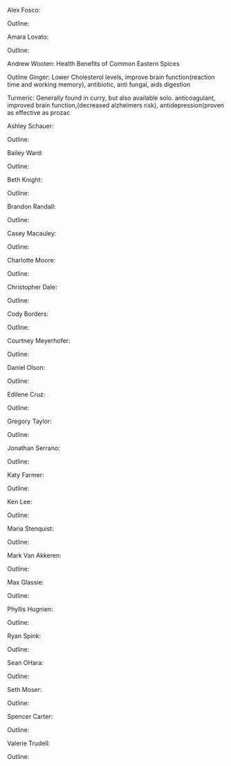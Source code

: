 Alex Fosco:

Outline:


Amara Lovato:

Outline:


Andrew Wooten:  Health Benefits of Common Eastern Spices

Outline 
Ginger: Lower Cholesterol levels, improve brain function(reaction time and working memory), 
	antibiotic, anti fungal, aids digestion

Turmeric: Generally found in curry, but also available solo.  anticoagulant, improved brain function,(decreased alzheimers risk), antidepression(proven as effective as prozac



Ashley Schauer:

Outline:



Bailey Ward:

Outline:



Beth Knight:

Outline:



Brandon Randall:

Outline:



Casey Macauley:

Outline:



Charlotte Moore:

Outline:



Christopher Dale:

Outline:



Cody Borders:

Outline:



Courtney Meyerhofer:

Outline:




Daniel Olson:

Outline:


Edilene Cruz:

Outline:



Gregory Taylor:

Outline:



Jonathan Serrano:

Outline:



Katy Farmer:

Outline:



Ken Lee:

Outline:



Maria Stenquist:

Outline:



Mark Van Akkeren:

Outline:



Max Glassie:

Outline:



Phyllis Hugnien:

Outline:



Ryan Spink:

Outline:



Sean OHara:

Outline:



Seth Moser:

Outline:



Spencer Carter:

Outline:



Valerie Trudell:

Outline:



